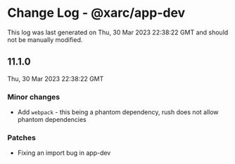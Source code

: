 # Change Log - @xarc/app-dev

This log was last generated on Thu, 30 Mar 2023 22:38:22 GMT and should not be manually modified.

## 11.1.0
Thu, 30 Mar 2023 22:38:22 GMT

### Minor changes

- Add `webpack` - this being a phantom dependency, rush does not allow phantom dependencies

### Patches

- Fixing an import bug in app-dev

